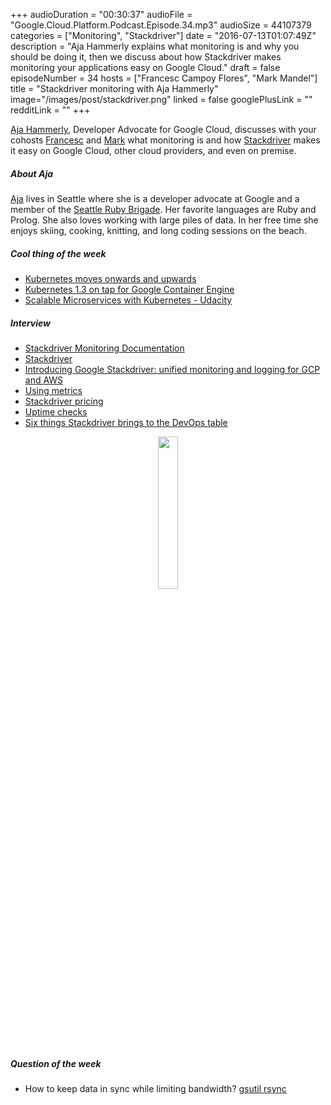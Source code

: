 +++
audioDuration = "00:30:37"
audioFile = "Google.Cloud.Platform.Podcast.Episode.34.mp3"
audioSize = 44107379
categories = ["Monitoring", "Stackdriver"]
date = "2016-07-13T01:07:49Z"
description = "Aja Hammerly explains what monitoring is and why you should be doing it, then we discuss about how Stackdriver makes monitoring your applications easy on Google Cloud."
draft = false
episodeNumber = 34
hosts = ["Francesc Campoy Flores", "Mark Mandel"]
title = "Stackdriver monitoring with Aja Hammerly"
image="/images/post/stackdriver.png"
linked = false
googlePlusLink = ""
redditLink = ""
+++

[Aja Hammerly](https://twitter.com/the_thagomizer), Developer Advocate for Google Cloud,
discusses with your cohosts [Francesc](https://twitter.com/francesc) and
[Mark](https://twitter.com/neurotic) what monitoring is and how
[Stackdriver](https://cloud.google.com/stackdriver/) makes it easy on Google Cloud,
other cloud providers, and even on premise.

<!--more-->

##### About Aja

[Aja](https://twitter.com/the_thagomizer) lives in Seattle where she is a developer advocate at
Google and a member of the [Seattle Ruby Brigade](http://www.seattlerb.org/). Her favorite
languages are Ruby and Prolog. She also loves working with large piles of data.
In her free time she enjoys skiing, cooking, knitting, and long coding sessions on the beach.

##### Cool thing of the week

- [Kubernetes moves onwards and upwards](https://cloudplatform.googleblog.com/2016/07/Kubernetes-moves-onwards-and-upwards-this-week-on-Google-Cloud-Platform.html)
- [Kubernetes 1.3 on tap for Google Container Engine](https://cloudplatform.googleblog.com/2016/07/Kubernetes-1.3-on-tap-for-Google-Container-Engine.html)
- [Scalable Microservices with Kubernetes - Udacity](https://www.udacity.com/course/scalable-microservices-with-kubernetes--ud615)

##### Interview

- [Stackdriver Monitoring Documentation](https://cloud.google.com/monitoring/docs/)
- [Stackdriver](https://cloud.google.com/stackdriver/)
- [Introducing Google Stackdriver: unified monitoring and logging for GCP and AWS](https://cloudplatform.googleblog.com/2016/03/Google-Stackdriver-integrated-monitoring-and-logging-for-hybrid-cloud.html)
- [Using metrics](https://cloud.google.com/monitoring/api/v3/using-metrics)
- [Stackdriver pricing](https://cloud.google.com/monitoring/pricing)
- [Uptime checks](https://cloud.google.com/monitoring/alerts/uptime-checks)
- [Six things Stackdriver brings to the DevOps table](https://cloudplatform.googleblog.com/2016/06/six-things-Stackdriver-brings-to-the-DevOps-table.html)

<div style="text-align: center">
  <a href="https://cloud.google.com/stackdriver/">
    <img src="/images/post/stackdriver.png" width="25%">
  </a>
</div>

##### Question of the week

- How to keep data in sync while limiting bandwidth? [gsutil rsync](https://cloud.google.com/storage/docs/gsutil/commands/rsync)